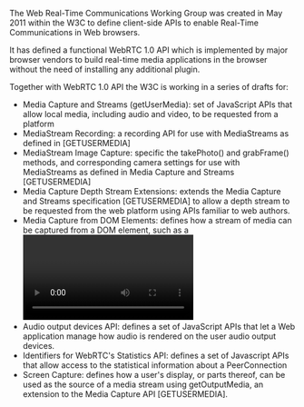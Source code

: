 The Web Real-Time Communications Working Group was created in May 2011 within the W3C to define client-side APIs to enable Real-Time Communications in Web browsers.

It has defined a functional WebRTC 1.0 API which is implemented by major browser vendors to build real-time media applications in the browser without the need of installing any additional plugin. 

Together with WebRTC 1.0 API the W3C is working in a series of drafts for:
- Media Capture and Streams (getUserMedia): set of JavaScript APIs that allow local media, including audio and video, to be requested from a platform
- MediaStream Recording: a recording API for use with MediaStreams as defined in [GETUSERMEDIA]
- MediaStream Image Capture: specific the takePhoto() and grabFrame() methods, and corresponding camera settings for use with MediaStreams as defined in Media Capture and Streams [GETUSERMEDIA]
- Media Capture Depth Stream Extensions: extends the Media Capture and Streams specification [GETUSERMEDIA] to allow a depth stream to be requested from the web platform using APIs familiar to web authors.
- Media Capture from DOM Elements: defines how a stream of media can be captured from a DOM element, such as a <video>, <audio>, or <canvas> element, in the form of a MediaStream [GETUSERMEDIA].
- Audio output devices API: defines a set of JavaScript APIs that let a Web application manage how audio is rendered on the user audio output devices.
- Identifiers for WebRTC's Statistics API: defines a set of Javascript APIs that allow access to the statistical information about a PeerConnection
- Screen Capture:  defines how a user's display, or parts thereof, can be used as the source of a media stream using getOutputMedia, an extension to the Media Capture API [GETUSERMEDIA].


